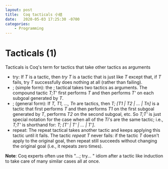 ```yaml
---
layout: post
title:  Coq tacticals 小结
date:   2020-05-03 17:25:30 -0700
categories: 
    - Programming
---
```

# Tacticals (1)
Tacticals is Coq's term for tactics that take other tactics as arguments

+ try: If _T_ is a tactic, then _try T_ is a tactic that is just like _T_ except that, if _T_ fails, try _T_ successfully does nothing at all (rather than failing).
+ ; (simple form): the ; tactical takes two tactics as arguments. The compound tactic _T;T'_ first performs _T_ and then performs _T'_ on each subgoal generated by _T_.
+ ; (general form): If _T, T1, ..., Tn_ are tactics, then _T; [T1 | T2 | ... | Tn]_ is a tactic that first performs _T_ and then performs _T1_ on the first subgoal generated by _T_, performs _T2_ on the second subgoal, etc. So _T;T'_ is just special notation for the case when all of the _Ti_'s are the same tactic; i.e., _T;T'_ is shorthand for: _T; [T' | T' | ... | T']_.
+ repeat: The repeat tactical takes another tactic and keeps applying this tactic until it fails. The tactic _repeat T_ never fails: if the tactic _T_ doesn't apply to the original goal, then repeat still succeeds without changing the original goal (i.e., it repeats zero times).

__Note__: Coq experts often use this "...; try... " idiom after a tactic like induction to take care of many similar cases all at once. 